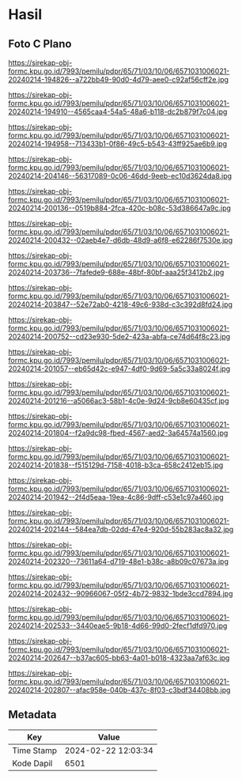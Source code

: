 # Hasil

## Foto C Plano

https://sirekap-obj-formc.kpu.go.id/7993/pemilu/pdpr/65/71/03/10/06/6571031006021-20240214-194826--a722bb49-90d0-4d79-aee0-c92af56cff2e.jpg

https://sirekap-obj-formc.kpu.go.id/7993/pemilu/pdpr/65/71/03/10/06/6571031006021-20240214-194910--4565caa4-54a5-48a6-b118-dc2b879f7c04.jpg

https://sirekap-obj-formc.kpu.go.id/7993/pemilu/pdpr/65/71/03/10/06/6571031006021-20240214-194958--713433b1-0f86-49c5-b543-43ff925ae6b9.jpg

https://sirekap-obj-formc.kpu.go.id/7993/pemilu/pdpr/65/71/03/10/06/6571031006021-20240214-204146--56317089-0c06-46dd-9eeb-ec10d3624da8.jpg

https://sirekap-obj-formc.kpu.go.id/7993/pemilu/pdpr/65/71/03/10/06/6571031006021-20240214-200136--0519b884-2fca-420c-b08c-53d386647a9c.jpg

https://sirekap-obj-formc.kpu.go.id/7993/pemilu/pdpr/65/71/03/10/06/6571031006021-20240214-200432--02aeb4e7-d6db-48d9-a6f8-e62286f7530e.jpg

https://sirekap-obj-formc.kpu.go.id/7993/pemilu/pdpr/65/71/03/10/06/6571031006021-20240214-203736--7fafede9-688e-48bf-80bf-aaa25f3412b2.jpg

https://sirekap-obj-formc.kpu.go.id/7993/pemilu/pdpr/65/71/03/10/06/6571031006021-20240214-203847--52e72ab0-4218-49c6-938d-c3c392d8fd24.jpg

https://sirekap-obj-formc.kpu.go.id/7993/pemilu/pdpr/65/71/03/10/06/6571031006021-20240214-200752--cd23e930-5de2-423a-abfa-ce74d64f8c23.jpg

https://sirekap-obj-formc.kpu.go.id/7993/pemilu/pdpr/65/71/03/10/06/6571031006021-20240214-201057--eb65d42c-e947-4df0-9d69-5a5c33a8024f.jpg

https://sirekap-obj-formc.kpu.go.id/7993/pemilu/pdpr/65/71/03/10/06/6571031006021-20240214-201216--a5066ac3-58b1-4c0e-9d24-9cb8e60435cf.jpg

https://sirekap-obj-formc.kpu.go.id/7993/pemilu/pdpr/65/71/03/10/06/6571031006021-20240214-201804--f2a9dc98-fbed-4567-aed2-3a64574a1560.jpg

https://sirekap-obj-formc.kpu.go.id/7993/pemilu/pdpr/65/71/03/10/06/6571031006021-20240214-201838--f515129d-7158-4018-b3ca-658c2412eb15.jpg

https://sirekap-obj-formc.kpu.go.id/7993/pemilu/pdpr/65/71/03/10/06/6571031006021-20240214-201942--2f4d5eaa-19ea-4c86-9dff-c53e1c97a460.jpg

https://sirekap-obj-formc.kpu.go.id/7993/pemilu/pdpr/65/71/03/10/06/6571031006021-20240214-202144--584ea7db-02dd-47e4-920d-55b283ac8a32.jpg

https://sirekap-obj-formc.kpu.go.id/7993/pemilu/pdpr/65/71/03/10/06/6571031006021-20240214-202320--73611a64-d719-48e1-b38c-a8b09c07673a.jpg

https://sirekap-obj-formc.kpu.go.id/7993/pemilu/pdpr/65/71/03/10/06/6571031006021-20240214-202432--90966067-05f2-4b72-9832-1bde3ccd7894.jpg

https://sirekap-obj-formc.kpu.go.id/7993/pemilu/pdpr/65/71/03/10/06/6571031006021-20240214-202533--3440eae5-9b18-4d66-99d0-2fecf1dfd970.jpg

https://sirekap-obj-formc.kpu.go.id/7993/pemilu/pdpr/65/71/03/10/06/6571031006021-20240214-202647--b37ac605-bb63-4a01-b018-4323aa7af63c.jpg

https://sirekap-obj-formc.kpu.go.id/7993/pemilu/pdpr/65/71/03/10/06/6571031006021-20240214-202807--afac958e-040b-437c-8f03-c3bdf34408bb.jpg


## Metadata

| Key        | Value               |
| ---------- | ------------------- |
| Time Stamp | 2024-02-22 12:03:34 |
| Kode Dapil | 6501                |



